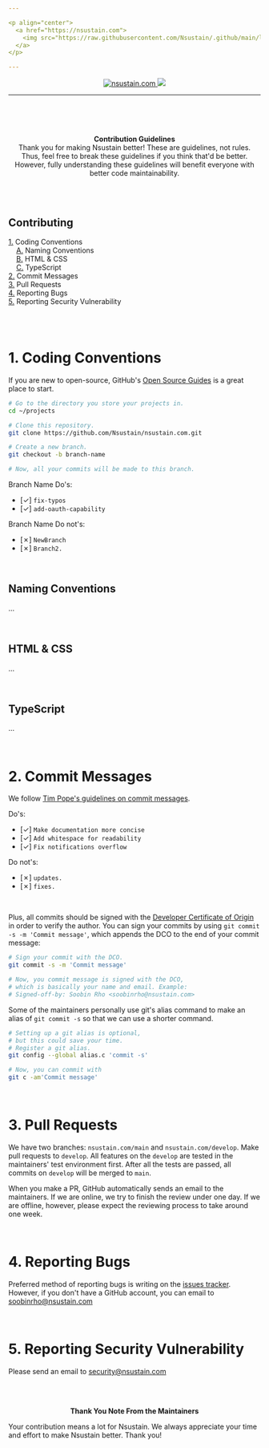 ```yaml
---

<p align="center">
  <a href="https://nsustain.com">
    <img src="https://raw.githubusercontent.com/Nsustain/.github/main/logo/logo_github.png" width="350">
  </a>
</p>

---
```


<p align="center">
  <a href="https://github.com/Nsustain/nsustain.com">
    <img alt="nsustain.com" src="https://img.shields.io/badge/GitHub-nsustain.com-brightgreen">
  </a>
  <a href="https://github.com/Nsustain/nsustain.com/blob/main/LICENSE">
    <img src="https://badgen.net/github/license/Nsustain/.github">
  </a>
</p>

---

<br>
<br>
<br>

<p align="center">
  <b>
    Contribution Guidelines
  </b><br>
  Thank you for making Nsustain better!
  These are guidelines, not rules.
  Thus, feel free to break these guidelines
  if you think that'd be better.
  However, fully understanding these
  guidelines will benefit everyone
  with better code maintainability.
</p>

<br>
<br>

## Contributing
[1.](#1-coding-conventions) Coding Conventions<br>
&#160;&#160;&#160;&#160;[A.](#naming-conventions) Naming Conventions<br>
&#160;&#160;&#160;&#160;[B.](#html--css) HTML & CSS<br>
&#160;&#160;&#160;&#160;[C.](#typescript) TypeScript<br>
[2.](#2-commit-messages) Commit Messages<br>
[3.](#3-pull-requests) Pull Requests<br>
[4.](#4-reporting-bugs) Reporting Bugs<br>
[5.](#5-Reporting-security-vulnerability) Reporting Security Vulnerability<br>

<br>
<br>

# 1. Coding Conventions

If you are new to
open-source, GitHub's
[Open Source Guides](https://opensource.guide/)
is a great place to start.

```bash
# Go to the directory you store your projects in.
cd ~/projects

# Clone this repository.
git clone https://github.com/Nsustain/nsustain.com.git

# Create a new branch.
git checkout -b branch-name

# Now, all your commits will be made to this branch.
```

Branch Name Do's:
- [&check;] `fix-typos`
- [&check;] `add-oauth-capability`

Branch Name Do not's:
- [&cross;] `NewBranch`
- [&cross;] `Branch2.`

<br>

## Naming Conventions

...

<br>

## HTML & CSS

...

<br>

## TypeScript

...

<br>

# 2. Commit Messages

We follow
[Tim Pope's guidelines on commit messages](https://tbaggery.com/2008/04/19/a-note-about-git-commit-messages.html).

Do's:
- [&check;] `Make documentation more concise`
- [&check;] `Add whitespace for readability`
- [&check;] `Fix notifications overflow`

Do not's:
- [&cross;] `updates.`
- [&cross;] `fixes.`

<br>

Plus, all commits should be signed with the
[Developer Certificate of Origin](https://github.com/apps/dco)
in order to verify the author.
You can sign your commits by using
`git commit -s -m 'Commit message'`,
which appends the DCO
to the end of your commit message:

```bash
# Sign your commit with the DCO.
git commit -s -m 'Commit message'

# Now, you commit message is signed with the DCO,
# which is basically your name and email. Example:
# Signed-off-by: Soobin Rho <soobinrho@nsustain.com>
```

Some of the maintainers personally use git's alias
command to make an alias of `git commit -s`
so that we can use a shorter command.

```bash
# Setting up a git alias is optional,
# but this could save your time.
# Register a git alias.
git config --global alias.c 'commit -s'

# Now, you can commit with
git c -am'Commit message'
```

<br>

# 3. Pull Requests

We have two branches:
`nsustain.com/main` and
`nsustain.com/develop`.
Make pull requests to
`develop`. All features on the
`develop` are tested
in the maintainers'
test environment first.
After all the tests are passed, all commits
on `develop` will be merged to `main`.

When you make a PR,
GitHub automatically sends an email
to the maintainers.
If we are online,
we try to finish the review under one day.
If we are offline, however,
please expect the reviewing process
to take around one week.

<br>

# 4. Reporting Bugs

Preferred method of reporting bugs
is writing on the
[issues tracker](https://github.com/Nsustain/nsustain.com/issues).
However, if you don't have a GitHub
account, you can email to
soobinrho@nsustain.com

<br>

# 5. Reporting Security Vulnerability

Please send an email to security@nsustain.com

<br>
<br>

<p align="center">
  <b>Thank You Note From the Maintainers</b>
</p>

Your contribution means a lot for Nsustain.
We always appreciate your time and effort
to make Nsustain better. Thank you!


<br>
<br>
<br>
